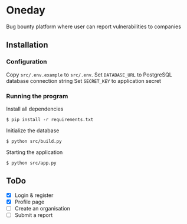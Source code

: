 # Oneday
Bug bounty platform where user can report vulnerabilities to companies

## Installation

### Configuration
Copy `src/.env.example` to `src/.env`.
Set `DATABASE_URL` to PostgreSQL database connection string
Set `SECRET_KEY` to application secret

### Running the program
Install all dependencies
```
$ pip install -r requirements.txt
```

Initialize the database
```
$ python src/build.py
```

Starting the application
```
$ python src/app.py
```

## ToDo
- [x] Login & register
- [x] Profile page
- [ ] Create an organisation
- [ ] Submit a report